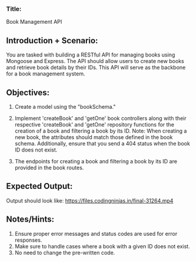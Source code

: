### Title:

Book Management API

## Introduction + Scenario:

You are tasked with building a RESTful API for managing books using Mongoose and Express. The API should allow users to create new books and retrieve book details by their IDs. This API will serve as the backbone for a book management system.

## Objectives:

1. Create a model using the "bookSchema."

2. Implement 'createBook' and 'getOne' book controllers along with their respective 'createBook' and 'getOne' repository functions for the creation of a book and filtering a book by its ID.
   Note: When creating a new book, the attributes should match those defined in the book schema. Additionally, ensure that you send a 404 status when the book ID does not exist.

3. The endpoints for creating a book and filtering a book by its ID are provided in the book routes.

## Expected Output:

Output should look like: https://files.codingninjas.in/final-31264.mp4 

## Notes/Hints:

1. Ensure proper error messages and status codes are used for error responses.
2. Make sure to handle cases where a book with a given ID does not exist.
3. No need to change the pre-written code.
